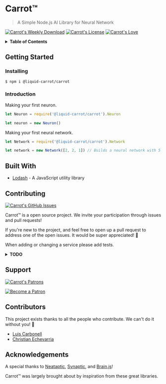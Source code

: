 # Carrot™
>A Simple Node.js AI Library for Neural Network

[![Carrot's Weekly Download](https://img.shields.io/npm/dm/@liquid-carrot/carrot.svg)](https://www.npmjs.com/package/@liquid-carrot/carrot) [![Carrot's License](https://img.shields.io/badge/License-MIT-blue.svg)](/LICENSE) [![Carrot's Love](https://img.shields.io/badge/Made%20with%20%E2%99%A5%20by-Liquid%20Carrot-ff1414.svg)](https://github.com/liquidcarrot/carrot/issues)

<details>
  <summary><strong>Table of Contents</strong></summary>
  
  * [Contributing](#contributing)
  * [Support](#support)
  * [Contributors](#contributors)
  * [Documentation](/DOCUMENTATION.md)
</details>

## Getting Started

### Installing

```bash
$ npm i @liquid-carrot/carrot
```

### Introduction

Making your first neuron.

```javascript
let Neuron = require('@liquid-carrot/carrot').Neuron

let neuron = new Neuron()
```

Making your first neural network.

```javascript
let Network = require('@liquid-carrot/carrot').Network

let network = new Network([2, 2, 1]) // Builds a neural network with 5 neurons: 2 + 2 + 1
```

## Built With

* [Lodash](https://lodash.com/) - A JavaScript utility library

## Contributing
[![Carrot's GitHub Issues](https://img.shields.io/github/issues/liquidcarrot/carrot.svg)](https://github.com/liquidcarrot/carrot/issues)

Carrot™ is a open source  project. We invite your participation through issues
and pull requests!

If you're new to the project, and feel free to open up a pull request to address one of the open issues. It would be super appreciated! 🤗

When adding or changing a service please add tests.

<details>
  <summary><strong>TODO</strong></summary>
  
  * [ ] Architecture Support
      * [x] Neurons
          * [x] Tests
          * [x] Documentation
      * [x] Layers
          * [x] Tests
          * [x] Documentation
      * [ ] Networks
          * [ ] Tests
          * [ ] Documentation
  * [ ] Performance Echancements
      * [ ] GPU Acceleration
          * [ ] Tests
          * [ ] Benchmarks
      * [ ] Matrix Multiplications
          * [ ] Tests
          * [ ] Benchmarks
      * [ ] Clustering | Multi-Threading
          * [ ] Tests
          * [ ] Benchmarks
  * [ ] Syntax Support
      * [ ] Callbacks
      * [ ] Promises
      * [ ] Streaming
      * [ ] Async/Await
  * [ ] Math Support
      * [ ] Big Numbers
      * [ ] Small Numbers

</details>

## Support
[![Carrot's Patrons](https://img.shields.io/badge/Patrons-0-yellow.svg)](https://github.com/liquidcarrot/carrot/issues)

[![Become a Patron](https://c5.patreon.com/external/logo/become_a_patron_button.png)](https://www.patreon.com/liquidcarrot)

## Contributors
This project exists thanks to all the people who contribute. We can't do it without you! 🙇

* [Luis Carbonell](https://twitter.com/luis_carbnell)
* [Christian Echevarria](https://twitter.com/chrisgereina)

## Acknowledgements

A special thanks to [Neataptic](https://github.com/wagenaartje/neataptic/), [Synaptic](https://github.com/cazala/synaptic/), and [Brain.js](https://github.com/BrainJS/brain.js)! 

Carrot™ was largely brought about by inspiration from these great libraries.